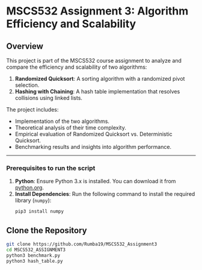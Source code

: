 # MSCS532 Assignment 3: Algorithm Efficiency and Scalability

## **Overview**
This project is part of the MSCS532 course assignment to analyze and compare the efficiency and scalability of two algorithms:
1. **Randomized Quicksort**: A sorting algorithm with a randomized pivot selection.
2. **Hashing with Chaining**: A hash table implementation that resolves collisions using linked lists.

The project includes:
- Implementation of the two algorithms.
- Theoretical analysis of their time complexity.
- Empirical evaluation of Randomized Quicksort vs. Deterministic Quicksort.
- Benchmarking results and insights into algorithm performance.

---

### **Prerequisites to run the script**
1. **Python**: Ensure Python 3.x is installed. You can download it from [python.org](https://www.python.org/).
2. **Install Dependencies**: Run the following command to install the required library (`numpy`):
   ```bash
   pip3 install numpy

## **Clone the Repository**
  ```bash
git clone https://github.com/Rumba19/MSCS532_Assignment3
cd MSCS532_ASSIGNMENT3
python3 benchmark.py
python3 hash_table.py